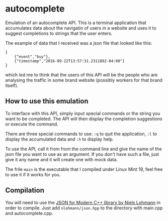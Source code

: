 # autocomplete
Emulation of an autocomplete API. This is a terminal application that accumulates data about
the navigatin of users in a website and uses it to suggest completions to strings that the user
enters.

The example of data that I received was a json file that looked like this:
```
{
    {"event","buy"},
    {"timestamp","2016-09-22T13:57:31.2311892-04:00"}
}
```
which led me to think that the users of this API will be the people who are analysing the
traffic in some brand website (possibly workers for that brand itself).

## How to use this emulation
To interface with this API, simply input special commands or the string you want to be
completed. The API will then display the completion suggestions or execute the command.

There are three special commands to use: `:q` to quit the application, `:l` to display the
accumulated data and `:h` to display help.

To use the API, call it from from the command line and give the name of the json file you want
to use as an argument. If you don't have such a file, just give it any name and it will create
one with mock data.

The frile `main` is the executable that I compiled under Linux Mint 19, feel free to use it if
it works for you.

## Compilation
You will need to use the [JSON for Modern C++ library by Niels Lohmann](https://github.com/nlohmann/json/releases)
in order to compile. Just add `nlohmann/json.hpp` to the directory with main.cpp and autocomplete.cpp.
